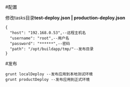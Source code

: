 #配置

修改tasks目录**test-deploy.json | production-deploy.json**

	{
	  "host": "192.168.0.53",--远程主机名
	  "username": "root",--用户名
	  "password": "******",--密码
	  "path": "/opt/buildapp/tmp/"--发布目录
	}

#发布

	grunt localDeploy --发布应用到本地测试环境
	grunt productDeploy --发布应用到正式环境